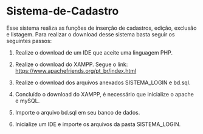# Sistema-de-Cadastro

Esse sistema realiza as funções de inserção de cadastros, edição, exclusão e listagem. Para realizar o download desse sistema basta seguir os seguintes passos:

01) Realize o download de um IDE que aceite uma linguagem PHP.

02) Realize o download do XAMPP. Segue o link: https://www.apachefriends.org/pt_br/index.html

03) Realize o download dos arquivos anexados SISTEMA_LOGIN e bd.sql.

04) Concluído o download do XAMPP, é necessário que inicialize o apache e mySQL.

05) Importe o arquivo bd.sql em seu banco de dados.

06) Inicialize um IDE e importe os arquivos da pasta SISTEMA_LOGIN.
